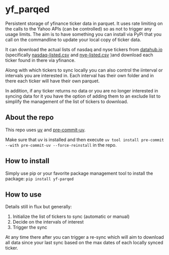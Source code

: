 # yf_parqed

Persistent storage of yfinance ticker data in parquet.  It uses rate limiting on the calls to the Yahoo APIs (can be controlled) so as not to trigger any 
usage limits. The aim is to have something you can install via PyPi that you call on the commandline to update your local copy of ticker data.

It can download the actual lists of nasdaq and nyse tickers from [datahub.io](https://datahub.io/) (specifically  [nasdaq-listed.csv](https://datahub.io/core/nasdaq-listings/_r/-/data/nasdaq-listed.csv) and [nye-listed.csv](https://datahub.io/core/nyse-other-listings/_r/-/data/nyse-listed.csv) )and download each ticker found in there via yfinance.

Along with which tickers to sync locally you can also control the iinterval or intervals you are interested in.
Each interval has their own folder and in there each ticker will have their own parquet. 

In addition, if any ticker returns no data or you are no longer interested in syncing data for it you have the option of adding them to an exclude list to
simplify the management of the list of tickers to download.

## About the repo

This repo uses [uv](https://docs.astral.sh/uv/) and [pre-commit-uv](https://pypi.org/project/pre-commit-uv/).  

Make sure that uv is installed and then execute `uv tool install pre-commit --with pre-commit-uv --force-reinstall` in the repo.

## How to install

Simply use pip or your favorite package management tool to install the package: `pip install yf-parqed`

## How to use

Details still in flux but generally:

1. Initialize the list of tickers to sync (automatic or manual) 
2. Decide on the intervals of interest
3. Trigger the sync

At any time there after you can trigger a re-sync which will aim to download all data since your last sync based on the 
max dates of each locally synced ticker.




